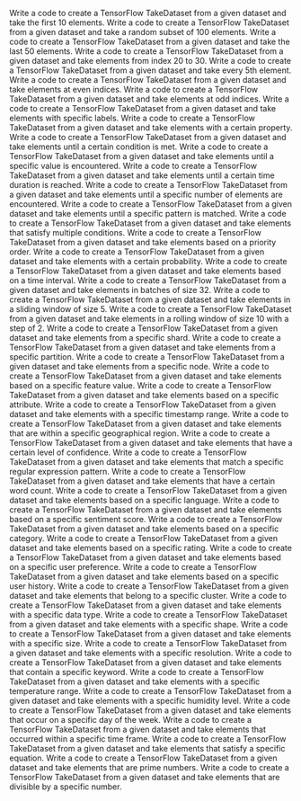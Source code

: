 Write a code to create a TensorFlow TakeDataset from a given dataset and take the first 10 elements.
Write a code to create a TensorFlow TakeDataset from a given dataset and take a random subset of 100 elements.
Write a code to create a TensorFlow TakeDataset from a given dataset and take the last 50 elements.
Write a code to create a TensorFlow TakeDataset from a given dataset and take elements from index 20 to 30.
Write a code to create a TensorFlow TakeDataset from a given dataset and take every 5th element.
Write a code to create a TensorFlow TakeDataset from a given dataset and take elements at even indices.
Write a code to create a TensorFlow TakeDataset from a given dataset and take elements at odd indices.
Write a code to create a TensorFlow TakeDataset from a given dataset and take elements with specific labels.
Write a code to create a TensorFlow TakeDataset from a given dataset and take elements with a certain property.
Write a code to create a TensorFlow TakeDataset from a given dataset and take elements until a certain condition is met.
Write a code to create a TensorFlow TakeDataset from a given dataset and take elements until a specific value is encountered.
Write a code to create a TensorFlow TakeDataset from a given dataset and take elements until a certain time duration is reached.
Write a code to create a TensorFlow TakeDataset from a given dataset and take elements until a specific number of elements are encountered.
Write a code to create a TensorFlow TakeDataset from a given dataset and take elements until a specific pattern is matched.
Write a code to create a TensorFlow TakeDataset from a given dataset and take elements that satisfy multiple conditions.
Write a code to create a TensorFlow TakeDataset from a given dataset and take elements based on a priority order.
Write a code to create a TensorFlow TakeDataset from a given dataset and take elements with a certain probability.
Write a code to create a TensorFlow TakeDataset from a given dataset and take elements based on a time interval.
Write a code to create a TensorFlow TakeDataset from a given dataset and take elements in batches of size 32.
Write a code to create a TensorFlow TakeDataset from a given dataset and take elements in a sliding window of size 5.
Write a code to create a TensorFlow TakeDataset from a given dataset and take elements in a rolling window of size 10 with a step of 2.
Write a code to create a TensorFlow TakeDataset from a given dataset and take elements from a specific shard.
Write a code to create a TensorFlow TakeDataset from a given dataset and take elements from a specific partition.
Write a code to create a TensorFlow TakeDataset from a given dataset and take elements from a specific node.
Write a code to create a TensorFlow TakeDataset from a given dataset and take elements based on a specific feature value.
Write a code to create a TensorFlow TakeDataset from a given dataset and take elements based on a specific attribute.
Write a code to create a TensorFlow TakeDataset from a given dataset and take elements with a specific timestamp range.
Write a code to create a TensorFlow TakeDataset from a given dataset and take elements that are within a specific geographical region.
Write a code to create a TensorFlow TakeDataset from a given dataset and take elements that have a certain level of confidence.
Write a code to create a TensorFlow TakeDataset from a given dataset and take elements that match a specific regular expression pattern.
Write a code to create a TensorFlow TakeDataset from a given dataset and take elements that have a certain word count.
Write a code to create a TensorFlow TakeDataset from a given dataset and take elements based on a specific language.
Write a code to create a TensorFlow TakeDataset from a given dataset and take elements based on a specific sentiment score.
Write a code to create a TensorFlow TakeDataset from a given dataset and take elements based on a specific category.
Write a code to create a TensorFlow TakeDataset from a given dataset and take elements based on a specific rating.
Write a code to create a TensorFlow TakeDataset from a given dataset and take elements based on a specific user preference.
Write a code to create a TensorFlow TakeDataset from a given dataset and take elements based on a specific user history.
Write a code to create a TensorFlow TakeDataset from a given dataset and take elements that belong to a specific cluster.
Write a code to create a TensorFlow TakeDataset from a given dataset and take elements with a specific data type.
Write a code to create a TensorFlow TakeDataset from a given dataset and take elements with a specific shape.
Write a code to create a TensorFlow TakeDataset from a given dataset and take elements with a specific size.
Write a code to create a TensorFlow TakeDataset from a given dataset and take elements with a specific resolution.
Write a code to create a TensorFlow TakeDataset from a given dataset and take elements that contain a specific keyword.
Write a code to create a TensorFlow TakeDataset from a given dataset and take elements with a specific temperature range.
Write a code to create a TensorFlow TakeDataset from a given dataset and take elements with a specific humidity level.
Write a code to create a TensorFlow TakeDataset from a given dataset and take elements that occur on a specific day of the week.
Write a code to create a TensorFlow TakeDataset from a given dataset and take elements that occurred within a specific time frame.
Write a code to create a TensorFlow TakeDataset from a given dataset and take elements that satisfy a specific equation.
Write a code to create a TensorFlow TakeDataset from a given dataset and take elements that are prime numbers.
Write a code to create a TensorFlow TakeDataset from a given dataset and take elements that are divisible by a specific number.